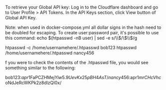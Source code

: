 


To retrieve your Global API key:
Log in to the Cloudflare dashboard and go to User Profile > API Tokens.
In the API Keys section, click View button of Global API Key.

Note: when used in docker-compose.yml all dollar signs in the hash need to be doubled for escaping.
To create user:password pair, it's possible to use this command:
echo $(htpasswd -nB user) | sed -e s/\\$/\\$\\$/g

htpasswd -c /home/usernamehere/.htpasswd bob123
htpasswd /home/usernamehere/.htpasswd nancy456

f you were to check the contents of the .htpasswd file, you would see something similar to the following:

bob123:$apr1$FaPCZHMe$jYiw5.9UevKx25pBH4AsT/
nancy456:$apr1$mrCHcVhc$oNdJeRcWKPk2z8dlzQI0x/